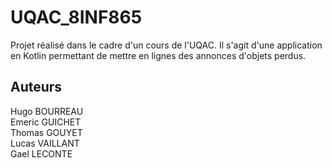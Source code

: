 # UQAC_8INF865
Projet réalisé dans le cadre d'un cours de l'UQAC. Il s'agit d'une application en Kotlin permettant de mettre en lignes des annonces d'objets perdus.


## Auteurs
  Hugo BOURREAU<br>
  Emeric GUICHET<br>
  Thomas GOUYET<br>
  Lucas VAILLANT<br>
  Gael LECONTE
